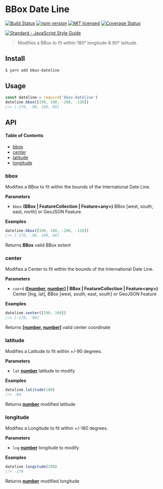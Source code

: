 # BBox Date Line

[![Build Status](https://travis-ci.org/DenisCarriere/bbox-dateline.svg?branch=master)](https://travis-ci.org/DenisCarriere/bbox-dateline)
[![npm version](https://badge.fury.io/js/bbox-dateline.svg)](https://badge.fury.io/js/bbox-dateline)
[![MIT licensed](https://img.shields.io/badge/license-MIT-blue.svg)](https://raw.githubusercontent.com/DenisCarriere/bbox-dateline/master/LICENSE)
[![Coverage Status](https://coveralls.io/repos/github/DenisCarriere/bbox-dateline/badge.svg?branch=master)](https://coveralls.io/github/DenisCarriere/bbox-dateline?branch=master)

[![Standard - JavaScript Style Guide](https://cdn.rawgit.com/feross/standard/master/badge.svg)](https://github.com/feross/standard)

> Modifies a BBox to fit within 180° longitude & 90° latitude.

## Install

```bash
$ yarn add bbox-dateline
```

## Usage

```javascript
const dateline = require('bbox-dateline')
dateline.bbox([190, 100, -200, -120])
//= [-170, -80, 160, 60]
```

## API

<!-- Generated by documentation.js. Update this documentation by updating the source code. -->

#### Table of Contents

-   [bbox](#bbox)
-   [center](#center)
-   [latitude](#latitude)
-   [longitude](#longitude)

### bbox

Modifies a BBox to fit within the bounds of the International Date Line.

**Parameters**

-   `bbox` **(BBox | FeatureCollection | Feature&lt;any>)** BBox [west, south, east, north] or GeoJSON Feature

**Examples**

```javascript
dateline.bbox([190, 100, -200, -120])
//= [-170, -80, 160, 60]
```

Returns **BBox** valid BBox extent

### center

Modifies a Center to fit within the bounds of the International Date Line.

**Parameters**

-   `coord` **(\[[number](https://developer.mozilla.org/en-US/docs/Web/JavaScript/Reference/Global_Objects/Number), [number](https://developer.mozilla.org/en-US/docs/Web/JavaScript/Reference/Global_Objects/Number)] | BBox | FeatureCollection | Feature&lt;any>)** Center [lng, lat], BBox [west, south, east, south] or GeoJSON Feature

**Examples**

```javascript
dateline.center([190, 100])
//= [-170, -80]
```

Returns **\[[number](https://developer.mozilla.org/en-US/docs/Web/JavaScript/Reference/Global_Objects/Number), [number](https://developer.mozilla.org/en-US/docs/Web/JavaScript/Reference/Global_Objects/Number)]** valid center coordinate

### latitude

Modifies a Latitude to fit within +/-90 degrees.

**Parameters**

-   `lat` **[number](https://developer.mozilla.org/en-US/docs/Web/JavaScript/Reference/Global_Objects/Number)** latitude to modify

**Examples**

```javascript
dateline.latitude(100)
//= -80
```

Returns **[number](https://developer.mozilla.org/en-US/docs/Web/JavaScript/Reference/Global_Objects/Number)** modified latitude

### longitude

Modifies a Longitude to fit within +/-180 degrees.

**Parameters**

-   `lng` **[number](https://developer.mozilla.org/en-US/docs/Web/JavaScript/Reference/Global_Objects/Number)** longitude to modify

**Examples**

```javascript
dateline.longitude(190)
//= -170
```

Returns **[number](https://developer.mozilla.org/en-US/docs/Web/JavaScript/Reference/Global_Objects/Number)** modified longitude
